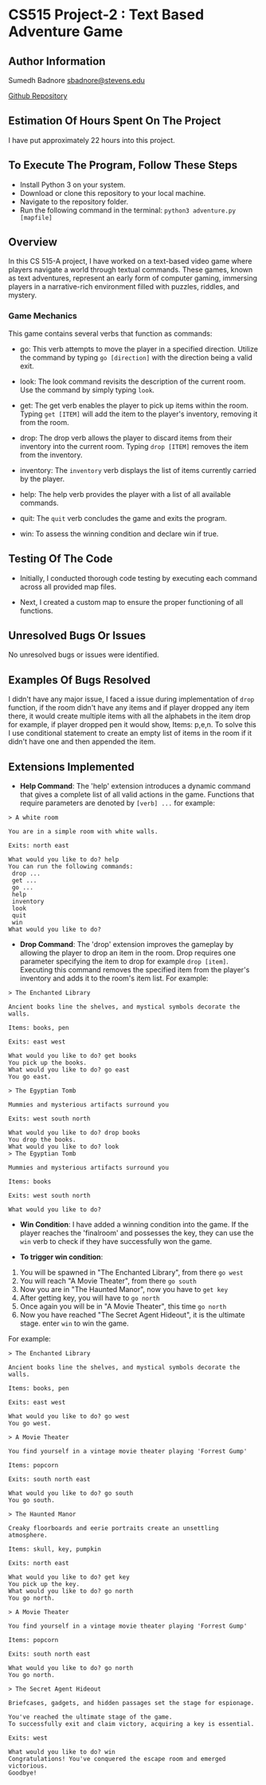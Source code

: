 # CS515 Project-2 : Text Based Adventure Game

## Author Information
Sumedh Badnore 
sbadnore@stevens.edu

[Github Repository](https://github.com/sumedhbadnore/CS515_Project_2)

## Estimation Of Hours Spent On The Project
I have put approximately 22 hours into this project.

## To Execute The Program, Follow These Steps
- Install Python 3 on your system.
- Download or clone this repository to your local machine.
- Navigate to the repository folder.
- Run the following command in the terminal: `python3 adventure.py [mapfile]`

## Overview
In this CS 515-A project, I have worked on a text-based video game where players navigate a world through textual commands. These games, known as text adventures, represent an early form of computer gaming, immersing players in a narrative-rich environment filled with puzzles, riddles, and mystery.

### Game Mechanics
This game contains several verbs that function as commands:
- go: This verb attempts to move the player in a specified direction. Utilize the command by typing `go [direction]` with the direction being a valid exit.

- look: The look command revisits the description of the current room. Use the command by simply typing `look`.

- get: The get verb enables the player to pick up items within the room. Typing `get [ITEM]` will add the item to the player's inventory, removing it from the room.

- drop: The drop verb allows the player to discard items from their inventory into the current room. Typing `drop [ITEM]` removes the item from the inventory.

- inventory: The `inventory` verb displays the list of items currently carried by the player.

- help: The help verb provides the player with a list of all available commands.

- quit: The `quit` verb concludes the game and exits the program.

- win: To assess the winning condition and declare win if true.

## Testing Of The Code
- Initially, I conducted thorough code testing by executing each command across all provided map files.
  
- Next, I created a custom map to ensure the proper functioning of all functions.

## Unresolved Bugs Or Issues
No unresolved bugs or issues were identified.


## Examples Of Bugs Resolved
I didn't have any major issue, I faced a issue during implementation of `drop` function, if the room didn't have any items and if player dropped any item there, it would create multiple items with all the alphabets in the item drop for example, if player dropped pen it would show, Items: p,e,n. To solve this I use conditional statement to create an empty list of items in the room if it didn't have one and then appended the item.


## Extensions Implemented
- **Help Command**: The 'help' extension introduces a dynamic command that gives a complete list of all valid actions in the game. Functions that require parameters are denoted by `[verb] ...` for example:

```
> A white room

You are in a simple room with white walls.

Exits: north east

What would you like to do? help
You can run the following commands:
 drop ...
 get ...
 go ...
 help
 inventory
 look
 quit
 win
What would you like to do?
```
- **Drop Command**: The 'drop' extension improves the gameplay by allowing the player to drop an item in the room. Drop requires one parameter specifying the item to drop for example `drop [item]`. Executing this command removes the specified item from the player's inventory and adds it to the room's item list. For example:
```
> The Enchanted Library

Ancient books line the shelves, and mystical symbols decorate the walls.

Items: books, pen

Exits: east west

What would you like to do? get books
You pick up the books.     
What would you like to do? go east
You go east.

> The Egyptian Tomb

Mummies and mysterious artifacts surround you

Exits: west south north

What would you like to do? drop books
You drop the books.
What would you like to do? look
> The Egyptian Tomb

Mummies and mysterious artifacts surround you

Items: books

Exits: west south north

What would you like to do?
```

- **Win Condition**: I have added a winning condition into the game. If the player reaches the 'finalroom' and possesses the key, they can use the `win` verb to check if they have successfully won the game.

- **To trigger win condition**: 
1. You will be spawned in "The Enchanted Library", from there `go west`
2. You will reach "A Movie Theater", from there `go south`
3. Now you are in "The Haunted Manor", now you have to `get key`
4. After getting key, you will have to `go north`
5. Once again you will be in "A Movie Theater", this time `go north`
5. Now you have reached "The Secret Agent Hideout", it is the ultimate stage. enter `win` to win the game.

For example:
```
> The Enchanted Library

Ancient books line the shelves, and mystical symbols decorate the walls.

Items: books, pen

Exits: east west

What would you like to do? go west
You go west.

> A Movie Theater

You find yourself in a vintage movie theater playing 'Forrest Gump'

Items: popcorn

Exits: south north east

What would you like to do? go south
You go south.

> The Haunted Manor

Creaky floorboards and eerie portraits create an unsettling atmosphere.

Items: skull, key, pumpkin

Exits: north east

What would you like to do? get key
You pick up the key.
What would you like to do? go north
You go north.

> A Movie Theater

You find yourself in a vintage movie theater playing 'Forrest Gump'

Items: popcorn

Exits: south north east

What would you like to do? go north
You go north.

> The Secret Agent Hideout

Briefcases, gadgets, and hidden passages set the stage for espionage.

You've reached the ultimate stage of the game.
To successfully exit and claim victory, acquiring a key is essential.

Exits: west

What would you like to do? win
Congratulations! You've conquered the escape room and emerged victorious.
Goodbye!
```